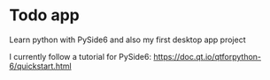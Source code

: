 # Todo app

Learn python with PySide6 and also my first desktop app project

I currently follow a tutorial for PySide6: https://doc.qt.io/qtforpython-6/quickstart.html

